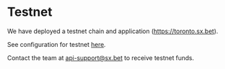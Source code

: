 # Testnet

We have deployed a testnet chain and application (https://toronto.sx.bet).

See configuration for testnet [here](#references).

Contact the team at [api-support@sx.bet](mailto:api-support@sx.bet) to receive testnet funds.